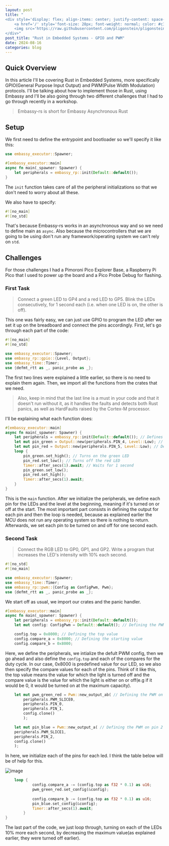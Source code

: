 ```yaml
---
layout: post
title: "
<div style='display: flex; align-items: center; justify-content: space-between;'>
    <a href='/' style='font-size: 28px; font-weight: normal; color: #c1c1c1; text-decoration: none; margin-top: -50px;'>Home</a>
    <img src='https://raw.githubusercontent.com/pligonstein/pligonstein.github.io/main/images/logo.gif' alt='Logo' style='height: 48px; width: 48px; border-radius: 50%; object-fit: cover; margin-top: -50px;'>
</div>"
post_title: "Rust in Embedded Systems - GPIO and PWM"
date: 2024-08-16
categories: blog
---
```


## Quick Overview

In this article I'll be covering Rust in Embedded Systems, more specifically GPIO(General Purpose Input Output) and PWM(Pulse Width Modulation) protocols. I'll be talking about how to implement those in Rust, using Embassy and I'll be also going through two different challenges that I had to go through recently in a workshop.

> Embassy-rs is short for Embassy Asynchronous Rust

## Setup

We first need to define the entrypoint and bootloader so we'll specify it like this:

```rust
use embassy_executor::Spawner;

#[embassy_executor::main]
async fn main(_spawner: Spawner) {
    let peripherals = embassy_rp::init(Default::default());
}
```

The `init` function takes care of all the peripheral initializations so that we don't need to worry about all these.

We also have to specify:

```rust
#![no_main]
#![no_std]
```

That's because Embassy-rs works in an asynchronous way and so we need to define main as `async`. Also because the microcontrollers that we are going to be using don't run any framework/operating system we can't rely on `std`.

## Challenges

For those challenges I had a Pimoroni Pico Explorer Base, a Raspberry Pi Pico that I used to power up the board and a Pico Probe Debug for flashing.

### **First Task**

> Connect a green LED to GP4 and a red LED to GP5. Blink the LEDs consecutively, for 1 second each (i.e. when one LED is on, the other is off).

This one was fairly easy, we can just use GPIO to program the LED after we set it up on the breadboard and connect the pins accordingly. First, let's go through each part of the code:

```rust
#![no_main]
#![no_std]

use embassy_executor::Spawner;
use embassy_rp::gpio::{Level, Output};
use embassy_time::Timer;
use {defmt_rtt as _, panic_probe as _};
```

The first two lines were explained a little earlier, so there is no need to explain them again. Then, we import all the functions from the crates that we need. 

> Also, keep in mind that the last line is a must in your code and that it doesn't run without it, as it handles the faults and detects both Rust panics, as well as HardFaults raised by the Cortex-M processor.

I'll be explaining what each function does:

```rust
#[embassy_executor::main]
async fn main(_spawner: Spawner) {
    let peripherals = embassy_rp::init(Default::default()); // Defines the peripherals
    let mut pin_green = Output::new(peripherals.PIN_4, Level::Low); // Defines the green LED and sets it to low
    let mut pin_red = Output::new(peripherals.PIN_5, Level::Low); // Defines the red LED and sets it to low
    loop {
        pin_green.set_high(); // Turns on the green LED
        pin_red.set_low(); // Turns off the red LED
        Timer::after_secs(1).await; // Waits for 1 second
        pin_green.set_low();
        pin_red.set_high(); 
        Timer::after_secs(1).await;
    }
}
```

This is the `main` function. After we initialize the peripherals, we define each pin for the LEDs and the level at the beginning, meaning if it's turned on or off at the start. The most important part consists in defining the output for each pin and then the loop is needed, because as explained earlier the MCU does not run any operating system so there is nothing to return. Afterwards, we set each pin to be turned on and off for one second each.

### **Second Task**

> Connect the RGB LED to GP0, GP1, and GP2. Write a program that increases the LED's intensity with 10% each second.

```rust
#![no_std]
#![no_main]

use embassy_executor::Spawner;
use embassy_time::Timer;
use embassy_rp::pwm::{Config as ConfigPwm, Pwm};
use {defmt_rtt as _, panic_probe as _};
```

We start off as usual, we import our crates and the panic handler.

```rust
#[embassy_executor::main]
async fn main(_spawner: Spawner) {
    let peripherals = embassy_rp::init(Default::default());
    let mut config: ConfigPwm = Default::default(); // Defining the PWM configuration

    config.top = 0x8000; // Defining the top value
    config.compare_a = 0x8000; // Defining the starting value
    config.compare_b = 0x8000;
```

Here, we define the peripherals, we intialize the defult PWM config, then we go ahead and also define the ```config.top``` and each of the compares for the duty cycle. In our case, 0x8000 is predefined value for our LED, so we also then specify the compare values for each of the pins. Think of it like this, the top value means the value for which the light is turned off and the compare value is the value for which the light is either on or off(e.g if it would be 0, it would be turned on at the maximum capacity).

```rust
    let mut pwm_green_red = Pwm::new_output_ab( // Defining the PWM on pin 0 and 1
        peripherals.PWM_SLICE0,
        peripherals.PIN_0,
        peripherals.PIN_1,
        config.clone()
        );

    let mut pin_blue = Pwm::new_output_a( // Defining the PWM on pin 2
    peripherals.PWM_SLICE1,
    peripherals.PIN_2,
    config.clone()
    );
```

In here, we initialize each of the pins for each led. I think the table below will be of help for this.

![image](https://github.com/user-attachments/assets/212b6aa8-743c-451f-8367-b8b8cd385594)

```rust
    loop {
            config.compare_a -= (config.top as f32 * 0.1) as u16; 
            pwm_green_red.set_config(&config);
            
            config.compare_b -= (config.top as f32 * 0.1) as u16;
            pin_blue.set_config(&config);
            Timer::after_secs(1).await;
        }
}
```

The last part of the code, we just loop through, turning on each of the LEDs 10% more each second, by decreasing the maximum value(as explained earlier, they were turned off earlier).
